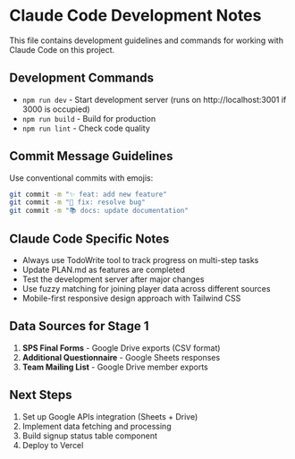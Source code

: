 # Claude Code Development Notes

This file contains development guidelines and commands for working with Claude Code on this project.

## Development Commands

- `npm run dev` - Start development server (runs on http://localhost:3001 if 3000 is occupied)
- `npm run build` - Build for production
- `npm run lint` - Check code quality

## Commit Message Guidelines

Use conventional commits with emojis:

```bash
git commit -m "✨ feat: add new feature"
git commit -m "🐛 fix: resolve bug"  
git commit -m "📚 docs: update documentation"
```

## Claude Code Specific Notes

- Always use TodoWrite tool to track progress on multi-step tasks
- Update PLAN.md as features are completed
- Test the development server after major changes
- Use fuzzy matching for joining player data across different sources
- Mobile-first responsive design approach with Tailwind CSS

## Data Sources for Stage 1

1. **SPS Final Forms** - Google Drive exports (CSV format)
2. **Additional Questionnaire** - Google Sheets responses  
3. **Team Mailing List** - Google Drive member exports

## Next Steps

1. Set up Google APIs integration (Sheets + Drive)
2. Implement data fetching and processing
3. Build signup status table component
4. Deploy to Vercel